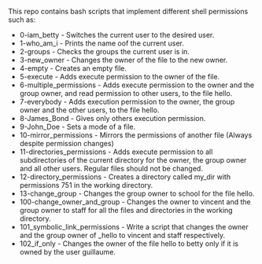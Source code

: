 This repo contains bash scripts that implement different shell permissions such as:

- 0-iam_betty - Switches the current user to the desired user.
- 1-who_am_i - Prints the name oof the current user.
- 2-groups - Checks the groups the current user is in.
- 3-new_owner - Changes the owner of the file to the new owner.
- 4-empty - Creates an empty file.
- 5-execute - Adds execute permission to the owner of the file.
- 6-multiple_permissions -  Adds execute permission to the owner and the group owner, and read permission to other users, to the file hello.
- 7-everybody - Adds execution permission to the owner, the group owner and the other users, to the file hello.
- 8-James_Bond - Gives only others execution permission.
- 9-John_Doe - Sets a mode of a file.
- 10-mirror_permissions - Mirrors the permissions of another file (Always despite permission changes)
- 11-directories_permissions - Adds execute permission to all subdirectories of the current directory for the owner, the group owner and all other users. Regular files should not be changed.
- 12-directory_permissions - Creates a directory called my_dir with permissions 751 in the working directory.
- 13-change_group - Changes the group owner to school for the file hello.
- 100-change_owner_and_group - Changes the owner to vincent and the group owner to staff for all the files and directories in the working directory.
- 101_symbolic_link_permissions - Write a script that changes the owner and the group owner of _hello to vincent and staff respectively.
- 102_if_only - Changes the owner of the file hello to betty only if it is owned by the user guillaume.
